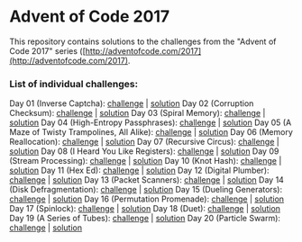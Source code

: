 # Advent of Code 2017
This repository contains solutions to the challenges from the "Advent of Code 2017" series ([http://adventofcode.com/2017](http://adventofcode.com/2017).  

### List of individual challenges:
Day 01 (Inverse Captcha): [challenge](http://adventofcode.com/2017/day/1) | [solution](https://github.com/aszczerbiak/CompetitiveProgramming/blob/master/AoC2017/01/ans.py)
Day 02 (Corruption Checksum): [challenge](http://adventofcode.com/2017/day/2) | [solution](https://github.com/aszczerbiak/CompetitiveProgramming/blob/master/AoC2017/02/ans.py)
Day 03 (Spiral Memory): [challenge](http://adventofcode.com/2017/day/3) | [solution](https://github.com/aszczerbiak/CompetitiveProgramming/blob/master/AoC2017/03/ans.py)
Day 04 (High-Entropy Passphrases): [challenge](http://adventofcode.com/2017/day/4) | [solution](https://github.com/aszczerbiak/CompetitiveProgramming/blob/master/AoC2017/04/ans.py)
Day 05 (A Maze of Twisty Trampolines, All Alike): [challenge](http://adventofcode.com/2017/day/5) | [solution](https://github.com/aszczerbiak/CompetitiveProgramming/blob/master/AoC2017/05/ans.py)
Day 06 (Memory Reallocation): [challenge](http://adventofcode.com/2017/day/6) | [solution](https://github.com/aszczerbiak/CompetitiveProgramming/blob/master/AoC2017/06/ans.py)
Day 07 (Recursive Circus): [challenge](http://adventofcode.com/2017/day/7) | [solution](https://github.com/aszczerbiak/CompetitiveProgramming/blob/master/AoC2017/07/ans.py)
Day 08 (I Heard You Like Registers): [challenge](http://adventofcode.com/2017/day/8) | [solution](https://github.com/aszczerbiak/CompetitiveProgramming/blob/master/AoC2017/08/ans.py)
Day 09 (Stream Processing): [challenge](http://adventofcode.com/2017/day/9) | [solution](https://github.com/aszczerbiak/CompetitiveProgramming/blob/master/AoC2017/09/ans.py)
Day 10 (Knot Hash): [challenge](http://adventofcode.com/2017/day/10) | [solution](https://github.com/aszczerbiak/CompetitiveProgramming/blob/master/AoC2017/10/ans.py)
Day 11 (Hex Ed): [challenge](http://adventofcode.com/2017/day/11) | [solution](https://github.com/aszczerbiak/CompetitiveProgramming/blob/master/AoC2017/11/ans.py)
Day 12 (Digital Plumber): [challenge](http://adventofcode.com/2017/day/12) | [solution](https://github.com/aszczerbiak/CompetitiveProgramming/blob/master/AoC2017/12/ans.py)
Day 13 (Packet Scanners): [challenge](http://adventofcode.com/2017/day/13) | [solution](https://github.com/aszczerbiak/CompetitiveProgramming/blob/master/AoC2017/13/ans.py)
Day 14 (Disk Defragmentation): [challenge](http://adventofcode.com/2017/day/14) | [solution](https://github.com/aszczerbiak/CompetitiveProgramming/blob/master/AoC2017/14/ans.py)
Day 15 (Dueling Generators): [challenge](http://adventofcode.com/2017/day/15) | [solution](https://github.com/aszczerbiak/CompetitiveProgramming/blob/master/AoC2017/15/ans.py)
Day 16 (Permutation Promenade): [challenge](http://adventofcode.com/2017/day/16) | [solution](https://github.com/aszczerbiak/CompetitiveProgramming/blob/master/AoC2017/16/ans.py)
Day 17 (Spinlock): [challenge](http://adventofcode.com/2017/day/17) | [solution](https://github.com/aszczerbiak/CompetitiveProgramming/blob/master/AoC2017/17/ans.py)
Day 18 (Duet): [challenge](http://adventofcode.com/2017/day/18) | [solution](https://github.com/aszczerbiak/CompetitiveProgramming/blob/master/AoC2017/18/ans.py)
Day 19 (A Series of Tubes): [challenge](http://adventofcode.com/2017/day/19) | [solution](https://github.com/aszczerbiak/CompetitiveProgramming/blob/master/AoC2017/19/ans.py)
Day 20 (Particle Swarm): [challenge](http://adventofcode.com/2017/day/20) | [solution](https://github.com/aszczerbiak/CompetitiveProgramming/blob/master/AoC2017/20/ans.py)
